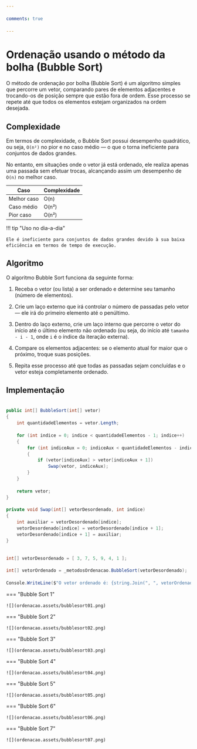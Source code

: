 ```yaml
---

comments: true

---
```


# **Ordenação usando o método da bolha (Bubble Sort)**

O método de ordenação por bolha (Bubble Sort) é um algoritmo simples que percorre um vetor, comparando pares de elementos adjacentes e trocando-os de posição sempre que estão fora de ordem. Esse processo se repete até que todos os elementos estejam organizados na ordem desejada.

## **Complexidade**

Em termos de complexidade, o Bubble Sort possui desempenho quadrático, ou seja, `O(n²)` no pior e no caso médio — o que o torna ineficiente para conjuntos de dados grandes.

No entanto, em situações onde o vetor já está ordenado, ele realiza apenas uma passada sem efetuar trocas, alcançando assim um desempenho de `O(n)` no melhor caso.

| Caso         | Complexidade |
|--------------|--------------|
| Melhor caso  | O(n)         |
| Caso médio   | O(n²)        |
| Pior caso    | O(n²)        |


!!! tip "Uso no dia-a-dia"

    Ele é ineficiente para conjuntos de dados grandes devido à sua baixa eficiência em termos de tempo de execução.

## **Algoritmo**

O algoritmo Bubble Sort funciona da seguinte forma:

1. Receba o vetor (ou lista) a ser ordenado e determine seu tamanho (número de elementos).

2. Crie um laço externo que irá controlar o número de passadas pelo vetor — ele irá do primeiro elemento até o penúltimo.

3. Dentro do laço externo, crie um laço interno que percorre o vetor do início até o último elemento não ordenado (ou seja, do início até `tamanho - i - 1`, onde `i` é o índice da iteração externa).

4. Compare os elementos adjacentes: se o elemento atual for maior que o próximo, troque suas posições.

5. Repita esse processo até que todas as passadas sejam concluídas e o vetor esteja completamente ordenado.

## **Implementação**

```csharp

public int[] BubbleSort(int[] vetor)
{
    int quantidadeElementos = vetor.Length;

    for (int indice = 0; indice < quantidadeElementos - 1; indice++)
    {
        for (int indiceAux = 0; indiceAux < quantidadeElementos - indice - 1; indiceAux++)
        {
            if (vetor[indiceAux] > vetor[indiceAux + 1])
                Swap(vetor, indiceAux);
        }
    }

    return vetor;
}

private void Swap(int[] vetorDesordenado, int indice)
{
    int auxiliar = vetorDesordenado[indice];
    vetorDesordenado[indice] = vetorDesordenado[indice + 1];
    vetorDesordenado[indice + 1] = auxiliar;
}

```

```csharp

int[] vetorDesordenado = [ 3, 7, 5, 9, 4, 1 ];

int[] vetorOrdenado = _metodosOrdenacao.BubbleSort(vetorDesordenado);

Console.WriteLine($"O vetor ordenado é: {string.Join(", ", vetorOrdenado)}.");

```

=== "Bubble Sort 1"

    ![](ordenacao.assets/bubblesort01.png)

=== "Bubble Sort 2"

    ![](ordenacao.assets/bubblesort02.png)

=== "Bubble Sort 3"

    ![](ordenacao.assets/bubblesort03.png)

=== "Bubble Sort 4"

    ![](ordenacao.assets/bubblesort04.png)

=== "Bubble Sort 5"

    ![](ordenacao.assets/bubblesort05.png)

=== "Bubble Sort 6"

    ![](ordenacao.assets/bubblesort06.png)

=== "Bubble Sort 7"

    ![](ordenacao.assets/bubblesort07.png)